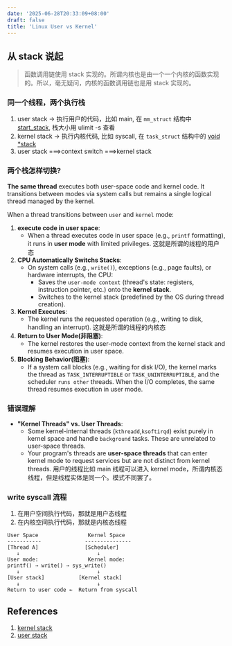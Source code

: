 ```yaml
---
date: '2025-06-28T20:33:09+08:00'
draft: false
title: 'Linux User vs Kernel'
---
```


## 从 stack 说起

> 函数调用链使用 stack 实现的。所谓内核也是由一个一个内核的函数实现的。所以，毫无疑问，内核的函数调用链也是用 stack 实现的。

### 同一个线程，两个执行栈
1. user stack -> 执行用户的代码，比如 main, 在 `mm_struct` 结构中 [start_stack](https://elixir.bootlin.com/linux/v6.15/source/include/linux/mm_types.h#L1057), 栈大小用 ulimit -s 查看
2. kernel stack -> 执行内核代码, 比如 syscall, 在 `task_struct` 结构中的 [void *stack](https://elixir.bootlin.com/linux/v6.15/source/include/linux/sched.h#L832)
3. user stack ===>context switch ===>kernel stack

### 两个栈怎样切换?
**The same thread** executes both user-space code and kernel code. It transitions between modes via system calls but remains a single logical thread managed by the kernel.

When a thread transitions between `user` and `kernel` mode:
1. **execute code in user space**:
   - When a thread executes code in user space (e.g., `printf` formatting), it runs in **user mode** with limited privileges. 这就是所谓的线程的用户态
2. **CPU Automatically Switchs Stacks**:
   - On system calls (e.g., `write()`), exceptions (e.g., page faults), or hardware interrupts, the CPU:
     - Saves the `user-mode context` (thread's state: registers, instruction pointer, etc.) onto the **kernel stack**.
     - Switches to the kernel stack (predefined by the OS during thread creation). 
3. **Kernel Executes**:
   - The kernel runs the requested operation (e.g., writing to disk, handling an interrupt). 这就是所谓的线程的内核态
4. **Return to User Mode(非阻塞)**:
   - The kernel restores the user-mode context from the kernel stack and resumes execution in user space.
5. **Blocking Behavior(阻塞)**: 
   - If a system call blocks (e.g., waiting for disk I/O), the kernel marks the thread as `TASK_INTERRUPTIBLE` or `TASK_UNINTERRUPTIBLE`, and the scheduler `runs other` threads. When the I/O completes, the same thread resumes execution in user mode.


### **错误理解**
- **"Kernel Threads" vs. User Threads**:
  - Some kernel-internal threads (`kthreadd`,`ksoftirqd`) exist purely in kernel space and handle `background` tasks. These are unrelated to user-space threads.
  - Your program's threads are **user-space threads** that can enter kernel mode to request services but are not distinct from kernel threads. 用户的线程比如 main 线程可以进入 kernel mode，所谓内核态线程，但是线程实体是同一个。模式不同罢了。

### **write syscall 流程**
1. 在用户空间执行代码，那就是用户态线程
2. 在内核空间执行代码，那就是内核态线程
   
```plaintext
User Space                Kernel Space
-----------              ---------------
[Thread A]               [Scheduler]
   ↓                         ↓
User mode:                Kernel mode:
printf() → write() → sys_write()
   ↓                         ↓
[User stack]           [Kernel stack]
   ↓                         ↓
Return to user code ←  Return from syscall
```





## References

1. [kernel stack](https://elixir.bootlin.com/linux/v6.15/source/include/linux/sched.h#L832)
2. [user stack](https://elixir.bootlin.com/linux/v6.15/source/include/linux/mm_types.h#L1057)